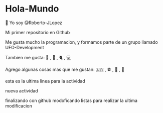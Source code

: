 # Hola-Mundo

👋 Yo soy @Roberto-JLopez

Mi primer repositorio en Github

Me gusta mucho la programacion, y formamos parte de un grupo llamado UFO-Development

Tambien me gusta: 🍨 , 🍕 , 🐈 , 💻

Agrego algunas cosas mas que me gustan: 🇦🇷 , ⚽ , 🎾 , 🥑 

esta es la ultima linea para la actividad 

nueva actividad

finalizando con github
modoficando listas
para realizar la ultima modificacion
